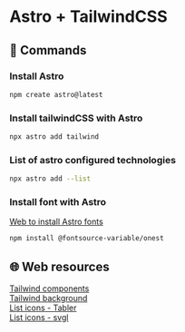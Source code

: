 # Astro + TailwindCSS

## 🚀 Commands

### Install Astro

```sh
npm create astro@latest
```

### Install tailwindCSS with Astro

```sh
npx astro add tailwind
```

### List of astro configured technologies

```sh
npx astro add --list
```

### Install font with Astro

[Web to install Astro fonts](https://fontsource.org/)
```sh
npm install @fontsource-variable/onest
```

## 🌐 Web resources
[Tailwind components](https://flowbite.com/)<br/>
[Tailwind background](https://bg.ibelick.com/)<br/>
[List icons - Tabler](https://tabler.io/icons)<br/>
[List icons - svgl ](https://svgl.app/)<br/>



